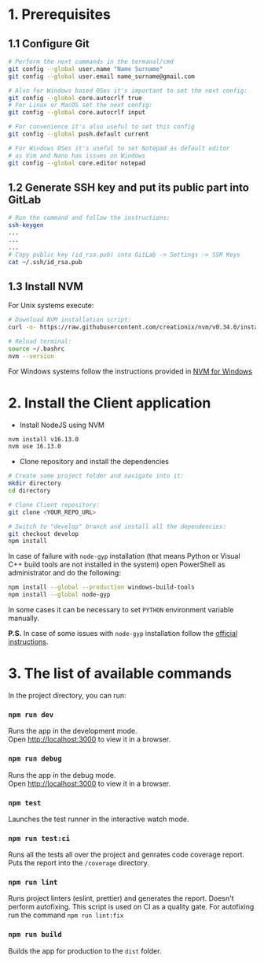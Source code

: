 # 1. Prerequisites
## 1.1 Configure Git

```bash
# Perform the next commands in the termanal/cmd
git config --global user.name "Name Surname"
git config --global user.email name_surname@gmail.com

# Also for Windows based OSes it's important to set the next config:
git config --global core.autocrlf true
# For Linux or MacOS set the next config:
git config --global core.autocrlf input

# For convenience it's also useful to set this config
git config --global push.default current

# For Windows OSes it's useful to set Notepad as default editor
# as Vim and Nano has issues on Windows
git config --global core.editor notepad
```

## 1.2 Generate SSH key and put its public part into GitLab

```bash
# Run the command and follow the instructions:
ssh-keygen
...
...
...
# Copy public key (id_rsa.pub) into GitLab -> Settings -> SSH Keys
cat ~/.ssh/id_rsa.pub
```


## 1.3 Install NVM

For Unix systems execute:

```bash
# Download NVM installation script:
curl -o- https://raw.githubusercontent.com/creationix/nvm/v0.34.0/install.sh | bash

# Reload terminal:
source ~/.bashrc
nvm --version
```
For Windows systems follow the instructions provided in [NVM for Windows](https://github.com/coreybutler/nvm-windows)

# 2. Install the Client application

- Install NodeJS using NVM

```bash
nvm install v16.13.0
nvm use 16.13.0
```

- Clone repository and install the dependencies

```bash
# Create some project folder and navigate into it:
mkdir directory
cd directory

# Clone Client repository:
git clone <YOUR_REPO_URL>

# Switch to "develop" branch and install all the dependencies:
git checkout develop
npm install
```

In case of failure with `node-gyp` installation (that means Python or Visual C++ build tools are not installed in the system) open PowerShell as administrator and do the following:

```bash
npm install --global --production windows-build-tools
npm install --global node-gyp
```

In some cases it can be necessary to set `PYTHON` environment variable manually.

**P.S.** In case of some issues with `node-gyp` installation follow the [official instructions](https://github.com/nodejs/node-gyp#on-windows).

# 3. The list of available commands

In the project directory, you can run:

### `npm run dev`

Runs the app in the development mode.\
Open [http://localhost:3000](http://localhost:3000) to view it in a browser.

### `npm run debug`

Runs the app in the debug mode.\
Open [http://localhost:3000](http://localhost:3000) to view it in a browser.


### `npm test`

Launches the test runner in the interactive watch mode.

### `npm run test:ci`

Runs all the tests all over the project and genrates code coverage report. Puts the report into the `/coverage` directory.

### `npm run lint`

Runs project linters (eslint, prettier) and generates the report. Doesn't perform autofixing. This script is used on CI as a quality gate. For autofixing run the command `npm run lint:fix`

### `npm run build`

Builds the app for production to the `dist` folder.